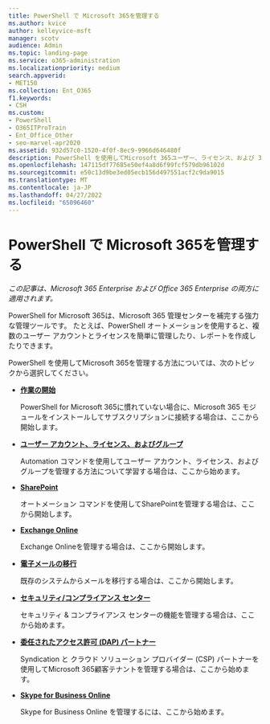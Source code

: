 ```yaml
---
title: PowerShell で Microsoft 365を管理する
ms.author: kvice
author: kelleyvice-msft
manager: scotv
audience: Admin
ms.topic: landing-page
ms.service: o365-administration
ms.localizationpriority: medium
search.appverid:
- MET150
ms.collection: Ent_O365
f1.keywords:
- CSH
ms.custom:
- PowerShell
- O365ITProTrain
- Ent_Office_Other
- seo-marvel-apr2020
ms.assetid: 932d57c0-1520-4f0f-8ec9-9966d646480f
description: PowerShell を使用してMicrosoft 365ユーザー、ライセンス、および 365 アプリを管理する方法について説明します。
ms.openlocfilehash: 147115df77685e50ef4a8d6f99fcf579db96102d
ms.sourcegitcommit: e50c13d9be3ed05ecb156d497551acf2c9da9015
ms.translationtype: MT
ms.contentlocale: ja-JP
ms.lasthandoff: 04/27/2022
ms.locfileid: "65096460"
---
```

# <a name="manage-microsoft-365-with-powershell"></a>PowerShell で Microsoft 365を管理する

*この記事は、Microsoft 365 Enterprise および Office 365 Enterprise の両方に適用されます。*

PowerShell for Microsoft 365は、Microsoft 365 管理センターを補完する強力な管理ツールです。 たとえば、PowerShell オートメーションを使用すると、複数のユーザー アカウントとライセンスを簡単に管理したり、レポートを作成したりできます。

PowerShell を使用してMicrosoft 365を管理する方法については、次のトピックから選択してください。
  
- [**作業の開始**](getting-started-with-microsoft-365-powershell.md)

    PowerShell for Microsoft 365に慣れていない場合に、Microsoft 365 モジュールをインストールしてサブスクリプションに接続する場合は、ここから開始します。

- [**ユーザー アカウント、ライセンス、およびグループ**](manage-user-accounts-and-licenses-with-microsoft-365-powershell.md)

    Automation コマンドを使用してユーザー アカウント、ライセンス、およびグループを管理する方法について学習する場合は、ここから始めます。

- [**SharePoint**](manage-sharepoint-online-with-microsoft-365-powershell.md)

    オートメーション コマンドを使用してSharePointを管理する場合は、ここから開始します。

- [**Exchange Online**](/powershell/exchange/exchange-online-powershell)

    Exchange Onlineを管理する場合は、ここから開始します。

- [**電子メールの移行**](use-powershell-for-email-migration-to-microsoft-365.md)

    既存のシステムからメールを移行する場合は、ここから開始します。

- [**セキュリティ/コンプライアンス センター**](/powershell/exchange/scc-powershell)

    セキュリティ & コンプライアンス センターの機能を管理する場合は、ここから始めます。

- [**委任されたアクセス許可 (DAP) パートナー**](manage-microsoft-365-with-windows-powershell-for-delegated-access-permissions-dap-p.md)

    Syndication と クラウド ソリューション プロバイダー (CSP) パートナーを使用してMicrosoft 365顧客テナントを管理する場合は、ここから始めます。

- [**Skype for Business Online**](manage-skype-for-business-online-with-microsoft-365-powershell.md)

    Skype for Business Online を管理するには、ここから始めます。